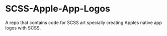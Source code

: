 # SCSS-Apple-App-Logos
A repo that contains code for SCSS art specially creating Apples native app logos with SCSS.
